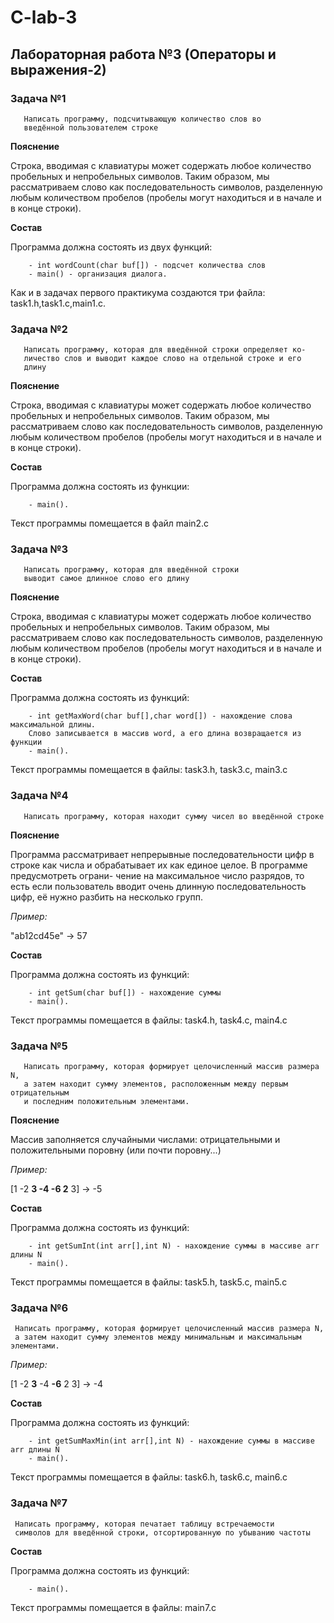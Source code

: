 # C-lab-3

## Лабораторная работа №3 (Операторы и выражения-2)

### Задача №1

```
   Написать программу, подсчитывающую количество слов во 
   введённой пользователем строке
```

**Пояснение**

Строка, вводимая с клавиатуры может содержать любое количество пробельных и непробельных символов. Таким образом, мы рассматриваем слово как последовательность символов, разделенную любым количеством пробелов (пробелы могут находиться и в начале и в конце строки).

**Состав**

Программа должна состоять из двух функций:

```
    - int wordCount(char buf[]) - подсчет количества слов
    - main() - организация диалога.
```

Как и в задачах первого практикума создаются три файла: task1.h,task1.c,main1.c.

### Задача №2

```
   Написать программу, которая для введённой строки определяет ко-
   личество слов и выводит каждое слово на отдельной строке и его
   длину
```

**Пояснение**

Строка, вводимая с клавиатуры может содержать любое количество пробельных и непробельных символов. Таким образом, мы рассматриваем слово как последовательность символов, разделенную любым количеством пробелов (пробелы могут находиться и в начале и в конце строки).

**Состав**

Программа должна состоять из  функции:

```
    - main().
```

Текст программы помещается в файл main2.c

### Задача №3

```
   Написать программу, которая для введённой строки 
   выводит самое длинное слово его длину
```

**Пояснение**

Строка, вводимая с клавиатуры может содержать любое количество пробельных и непробельных символов. Таким образом, мы рассматриваем слово как последовательность символов, разделенную любым количеством пробелов (пробелы могут находиться и в начале и в конце строки).

**Состав**

Программа должна состоять из  функций:

```
    - int getMaxWord(char buf[],char word[]) - нахождение слова максимальной длины. 
    Слово записывается в массив word, а его длина возвращается из функции
    - main().
```
Текст программы помещается в файлы: task3.h, task3.c, main3.c

### Задача №4

```
   Написать программу, которая находит сумму чисел во введённой строке
```

**Пояснение**

Программа рассматривает непрерывные последовательности цифр в строке как
числа и обрабатывает их как единое целое. В программе предусмотреть ограни- чение на максимальное число разрядов, то есть если пользователь вводит очень длинную последовательность цифр, её нужно разбить на несколько групп.

*Пример:*

"ab12cd45e" -> 57

**Состав**

Программа должна состоять из  функций:

```
    - int getSum(char buf[]) - нахождение суммы
    - main().
```
Текст программы помещается в файлы: task4.h, task4.c, main4.c

### Задача №5

```
   Написать программу, которая формирует целочисленный массив размера N, 
   а затем находит сумму элементов, расположенным между первым отрицательным
   и последним положительным элементами.
```

**Пояснение**

Массив заполняется случайными числами: отрицательными и положительными поровну (или почти поровну...)

*Пример:*

[1 -2 **3 -4 -6 2** 3] -> -5

**Состав**

Программа должна состоять из  функций:

```
    - int getSumInt(int arr[],int N) - нахождение суммы в массиве arr длины N
    - main().
```
Текст программы помещается в файлы: task5.h, task5.c, main5.c

### Задача №6

```
 Написать программу, которая формирует целочисленный массив размера N, 
 а затем находит сумму элементов между минимальным и максимальным элементами.
```

*Пример:*

[1 -2 **3** -4 **-6** 2 3] -> -4

**Состав**

Программа должна состоять из  функций:

```
    - int getSumMaxMin(int arr[],int N) - нахождение суммы в массиве arr длины N
    - main().
```
Текст программы помещается в файлы: task6.h, task6.c, main6.c

### Задача №7

```
 Написать программу, которая печатает таблицу встречаемости 
 символов для введённой строки, отсортированную по убыванию частоты
```

**Состав**

Программа должна состоять из  функций:

```
    - main().
```
Текст программы помещается в файлы: main7.c

